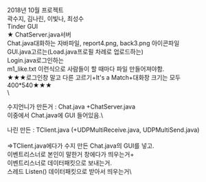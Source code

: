 2018년 10월 프로젝트\
곽수지, 김나린, 이빛나, 최성수\
Tinder GUI\
★
ChatServer.java서버\
Chat.java대화하는 자바파일, report4.png, back3.png 아이콘파일\
GUI.java고르는(Load.java프로필 차례로 업로드하는)\
Login.java로그인하는\
m1_like.txt 이런식으로 사람들이 할 때마다 파일 만들어져야함.\
★★★로그인창 말고 다른 고르기+It's a Match+대화창 크기는 모두 400*540★★★\
\


수지언니가 만든거 : Chat.java +ChatServer.java\
이중에서 Chat.java에 GUI 들어있음.\

나린 만든 : TClient.java (+UDPMultiReceive.java, UDPMultiSend.java)\
\
=>TClient.java에다가 수지 만든 Chat.java의 GUI를 넣고.\
이벤트리스너로 본인이 말한거 창에다가 띄우는거+\
이벤트리스너로 데이터패킷으로 보내는거.\
스레드 Listen() 데이터패킷으로 받아서 띄우는거\
